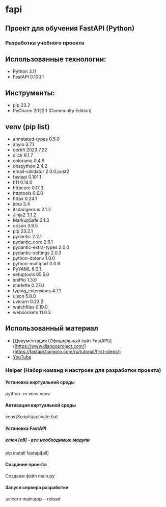 # fapi
## Проект для обучения FastAPI (Python)

### Разработка учебного проекта

## Использованные технологии:
- Python 3.11
- FastAPI 0.100.1

## Инструменты:
- pip 23.2
- PyCharm 2022.1 (Community Edition)

## venv (pip list)  
- annotated-types      0.5.0      
- anyio                3.7.1      
- certifi              2023.7.22  
- click                8.1.7      
- colorama             0.4.6      
- dnspython            2.4.2      
- email-validator      2.0.0.post2
- fastapi              0.101.1
- h11                  0.14.0
- httpcore             0.17.3
- httptools            0.6.0
- httpx                0.24.1
- idna                 3.4
- itsdangerous         2.1.2
- Jinja2               3.1.2
- MarkupSafe           2.1.3
- orjson               3.9.5
- pip                  23.2.1
- pydantic             2.2.1
- pydantic_core        2.6.1
- pydantic-extra-types 2.0.0
- pydantic-settings    2.0.3
- python-dotenv        1.0.0
- python-multipart     0.0.6
- PyYAML               6.0.1
- setuptools           65.5.0
- sniffio              1.3.0
- starlette            0.27.0
- typing_extensions    4.7.1
- ujson                5.8.0
- uvicorn              0.23.2
- watchfiles           0.19.0
- websockets           11.0.3


## Использованный материал
- [Документация (Официальный сайт FastAPI)]([https://www.djangoproject.com/](https://fastapi.tiangolo.com/ru/tutorial/first-steps/)
- [YouTube](https://www.youtube.com/watch?v=7IdfnjXsdN4&list=PLeLN0qH0-mCVQKZ8-W1LhxDcVlWtTALCS&index=1)

### Helper (Набор команд и настроек для разработки проекта)

#### Установка виртуальной среды
python -m venv venv

#### Активация виртуальной среды
venv\Scripts\activate.bat

#### Установка FastAPI 
##### ключ [all] - все необходимые модули
pip install fastapi[all]

#### Создание проекта
Создаем файл main.py

#### Запуск сервера разработки
uvicorn main:app --reload
